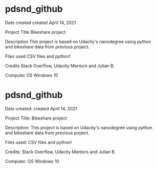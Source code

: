 # pdsnd_github
Date created
created April 14, 2021

Project Title
Bikeshare project

Description
This project is based on Udacity's nanodegree using python and bikeshare data from previous project.

Files used
CSV files and python!

Credits
Stack Overflow, Udacity Mentors and Julian B.

Computer OS
Windows 10


# pdsnd_github
Date created:
created April 14, 2021

Project Title:
Bikeshare project

Description:
This project is based on Udacity's nanodegree using python and bikeshare data from previous project.

Files used:
CSV files and python!

Credits:
Stack Overflow, Udacity Mentors and Julian B.

Computer:
OS Windows 10

